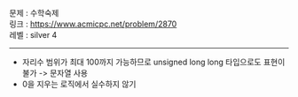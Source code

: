 문제 : 수학숙제
<br>
링크 : https://www.acmicpc.net/problem/2870
<br>
레벨 : silver 4

---

- 자리수 범위가 최대 100까지 가능하므로 unsigned long long 타입으로도 표현이 불가 -> 문자열 사용
- 0을 지우는 로직에서 실수하지 않기